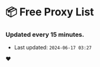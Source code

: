 # :package: Free Proxy List
### Updated every 15 minutes.

- Last updated: `2024-06-17 03:27`

:heart:
